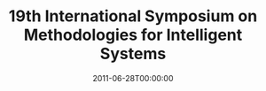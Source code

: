 ---
acronym: ISMIS-2011
date: '2011-06-28T00:00:00'
ext_url: http://ismis2011.ii.pw.edu.pl/
location: Warsaw, Poland
submission_date: '2011-02-07T00:00:00'
title: 19th International Symposium on Methodologies for Intelligent Systems
---